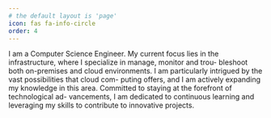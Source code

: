 ```yaml
---
# the default layout is 'page'
icon: fas fa-info-circle
order: 4
---
```



I am a Computer Science Engineer. My current focus lies in the
infrastructure, where I specialize in manage, monitor and trou-
bleshoot both on-premises and cloud environments.
I am particularly intrigued by the vast possibilities that cloud com-
puting offers, and I am actively expanding my knowledge in this
area. Committed to staying at the forefront of technological ad-
vancements, I am dedicated to continuous learning and leveraging
my skills to contribute to innovative projects.